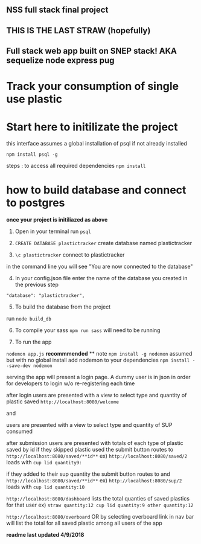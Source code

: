 ## NSS full stack final project 

## THIS IS THE LAST STRAW (hopefully)
## Full stack web app built on SNEP stack! AKA sequelize node express pug

# Track your consumption of single use plastic 

# Start here to initilizate the project

this interface assumes a global installation of psql 
if not already installed

`npm install psql -g`

steps :
to access all required dependencies 
`npm install`


# how to build database and connect to postgres
  **once your project is initiliazed as above**
1. Open in your terminal run `psql` 

2. `CREATE DATABASE plastictracker` create database named plastictracker

3. `\c plastictracker` connect to plastictracker

in the command line you will see "You are now connected to the database"

4. In your config.json file enter the name of the database you created in the previous step

`"database": "plastictracker",`

5. To build the database from the project

run `node build_db`

6. To compile your sass 
`npm run sass` will need to be running 

7. To run the app 

`nodemon app.js` **recommmended** 
** note `npm install -g nodemon` assumed but with no global install add nodemon to your dependencies `npm install --save-dev nodemon`

serving the app will present a login page.  A dummy user is in json in order for developers to login w/o re-registering each time

after login users are presented with a view to select type and quantity of plastic saved 
`http://localhost:8080/welcome`

and 

users are presented with a view to select type and quantity of SUP consumed

after submission users are presented with totals of each type of plastic saved by id 
if they skipped plastic used the submit button routes to 
`http://localhost:8080/saved/**id**`
ex) `http://localhost:8080/saved/2` 
loads with `cup lid quantity9:`

if they added to their sup quantity the submit button routes to 
and `http://localhost:8080/saved/**id**`
ex) `http://localhost:8080/sup/2`
loads with `cup lid quantity:10`

`http://localhost:8080/dashboard`
lists the total quanties of saved plastics for that user 
ex) 
`straw quantity:12
cup lid quantity:9
other quantity:12`

`http://localhost:8080/overboard` OR by selecting overboard link in nav bar will list the total for all saved plastic among all users of the app


**readme last updated 4/9/2018**



